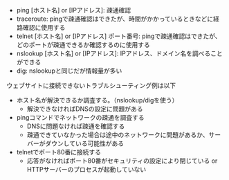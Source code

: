 * ping [ホスト名] or [IPアドレス]: 疎通確認
* traceroute: pingで疎通確認はできたが、時間がかかっているときなどに経路確認に使用する
* telnet [ホスト名] or [IPアドレス] ポート番号: pingで疎通確認はできたが、どのポートが疎通できるか確認するのに使用する
* nslookup [ホスト名] or [IPアドレス]: IPアドレス、ドメイン名を調べることができる
* dig: nslookupと同じだが情報量が多い

ウェブサイトに接続できないトラブルシューティング例は以下
* ホスト名が解決できるか調査する。（nslookup/digを使う）
    * 解決できなければDNSの設定に問題がある
* pingコマンドでネットワークの疎通を調査する
    * DNSに問題なければ疎通を確認する
    * 疎通できていなかった場合は途中のネットワークに問題があるか、サーバーがダウンしている可能性がある
* telnetでポート80番に接続する
    * 応答がなければポート80番がセキュリティの設定により閉じている or HTTPサーバーのプロセスが起動していない